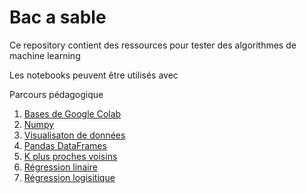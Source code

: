 # Bac a sable 

Ce repository contient des ressources pour tester des algorithmes de machine learning

Les notebooks peuvent être utilisés avec 

Parcours pédagogique 

1. [Bases de Google Colab](https://colab.research.google.com/)
2. [Numpy](https://cs231n.github.io/python-numpy-tutorial/#classes)
3. [Visualisaton de données](https://colab.research.google.com/notebooks/charts.ipynb)
4. [Pandas DataFrames](https://colab.research.google.com/github/google/eng-edu/blob/main/ml/cc/exercises/pandas_dataframe_ultraquick_tutorial.ipynb)
5. [K plus proches voisins](knn.ipynb)
6. [Régression linaire](lin_reg.ipynb)
7. [Régression logisitique](logistic_regression.ipynb)
